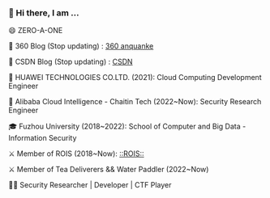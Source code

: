 ### 👋 Hi there, I am ...

😄 ZERO-A-ONE 

📕 360 Blog (Stop updating) : [360 anquanke](https://www.anquanke.com/member.html?memberId=143126)

📕 CSDN Blog (Stop updating) : [CSDN](https://blog.csdn.net/kelxLZ?spm=1000.2115.3001.5343)

🏢 HUAWEI TECHNOLOGIES CO.LTD. (2021): Cloud Computing Development Engineer 

🏢 Alibaba Cloud Intelligence - Chaitin Tech (2022~Now): Security Research Engineer 

🎓 Fuzhou University (2018~2022): School of Computer and Big Data - Information Security 

⚔️ Member of ROIS (2018~Now): [::ROIS::](https://rois.io/)

⚔️ Member of Tea Deliverers && Water Paddler (2022~Now)

🧑‍💻 Security Researcher | Developer | CTF Player
